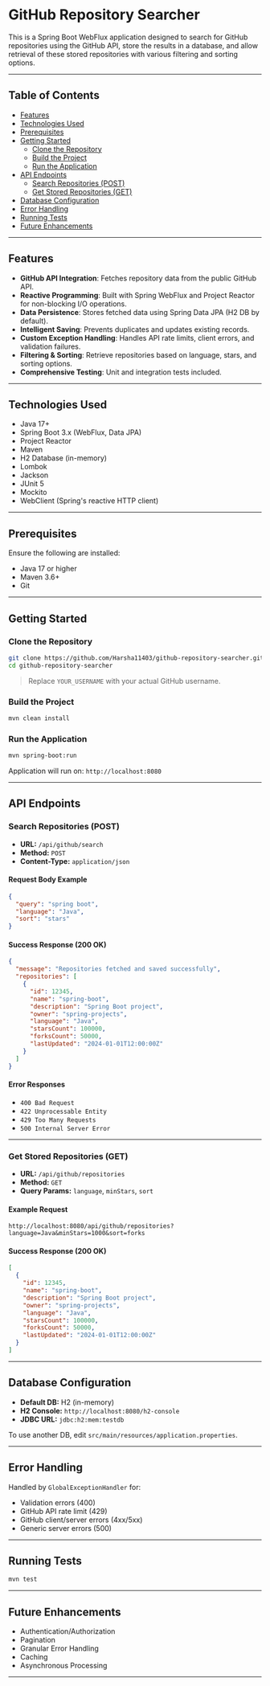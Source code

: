 # GitHub Repository Searcher

This is a Spring Boot WebFlux application designed to search for GitHub repositories using the GitHub API, store the results in a database, and allow retrieval of these stored repositories with various filtering and sorting options.

---

## Table of Contents
- [Features](#features)
- [Technologies Used](#technologies-used)
- [Prerequisites](#prerequisites)
- [Getting Started](#getting-started)
  - [Clone the Repository](#clone-the-repository)
  - [Build the Project](#build-the-project)
  - [Run the Application](#run-the-application)
- [API Endpoints](#api-endpoints)
  - [Search Repositories (POST)](#search-repositories-post)
  - [Get Stored Repositories (GET)](#get-stored-repositories-get)
- [Database Configuration](#database-configuration)
- [Error Handling](#error-handling)
- [Running Tests](#running-tests)
- [Future Enhancements](#future-enhancements)

---

## Features
- **GitHub API Integration**: Fetches repository data from the public GitHub API.
- **Reactive Programming**: Built with Spring WebFlux and Project Reactor for non-blocking I/O operations.
- **Data Persistence**: Stores fetched data using Spring Data JPA (H2 DB by default).
- **Intelligent Saving**: Prevents duplicates and updates existing records.
- **Custom Exception Handling**: Handles API rate limits, client errors, and validation failures.
- **Filtering & Sorting**: Retrieve repositories based on language, stars, and sorting options.
- **Comprehensive Testing**: Unit and integration tests included.

---

## Technologies Used
- Java 17+
- Spring Boot 3.x (WebFlux, Data JPA)
- Project Reactor
- Maven
- H2 Database (in-memory)
- Lombok
- Jackson
- JUnit 5
- Mockito
- WebClient (Spring's reactive HTTP client)

---

## Prerequisites
Ensure the following are installed:
- Java 17 or higher
- Maven 3.6+
- Git

---

## Getting Started

### Clone the Repository
```bash
git clone https://github.com/Harsha11403/github-repository-searcher.git
cd github-repository-searcher
```
> Replace `YOUR_USERNAME` with your actual GitHub username.

### Build the Project
```bash
mvn clean install
```

### Run the Application
```bash
mvn spring-boot:run
```
Application will run on: `http://localhost:8080`

---

## API Endpoints

### Search Repositories (POST)
- **URL:** `/api/github/search`
- **Method:** `POST`
- **Content-Type:** `application/json`

#### Request Body Example
```json
{
  "query": "spring boot",
  "language": "Java",
  "sort": "stars"
}
```

#### Success Response (200 OK)
```json
{
  "message": "Repositories fetched and saved successfully",
  "repositories": [
    {
      "id": 12345,
      "name": "spring-boot",
      "description": "Spring Boot project",
      "owner": "spring-projects",
      "language": "Java",
      "starsCount": 100000,
      "forksCount": 50000,
      "lastUpdated": "2024-01-01T12:00:00Z"
    }
  ]
}
```

#### Error Responses
- `400 Bad Request`
- `422 Unprocessable Entity`
- `429 Too Many Requests`
- `500 Internal Server Error`

---

### Get Stored Repositories (GET)
- **URL:** `/api/github/repositories`
- **Method:** `GET`
- **Query Params:** `language`, `minStars`, `sort`

#### Example Request
```
http://localhost:8080/api/github/repositories?language=Java&minStars=1000&sort=forks
```

#### Success Response (200 OK)
```json
[
  {
    "id": 12345,
    "name": "spring-boot",
    "description": "Spring Boot project",
    "owner": "spring-projects",
    "language": "Java",
    "starsCount": 100000,
    "forksCount": 50000,
    "lastUpdated": "2024-01-01T12:00:00Z"
  }
]
```

---

## Database Configuration
- **Default DB:** H2 (in-memory)
- **H2 Console:** `http://localhost:8080/h2-console`
- **JDBC URL:** `jdbc:h2:mem:testdb`

To use another DB, edit `src/main/resources/application.properties`.

---

## Error Handling
Handled by `GlobalExceptionHandler` for:
- Validation errors (400)
- GitHub API rate limit (429)
- GitHub client/server errors (4xx/5xx)
- Generic server errors (500)

---

## Running Tests
```bash
mvn test
```

---

## Future Enhancements
- Authentication/Authorization
- Pagination
- Granular Error Handling
- Caching
- Asynchronous Processing

---

